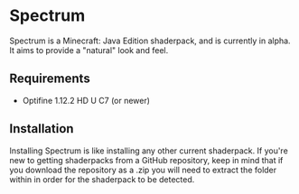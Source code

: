 # Spectrum

Spectrum is a Minecraft: Java Edition shaderpack, and is currently in alpha.  
It aims to provide a "natural" look and feel.

## Requirements

* Optifine 1.12.2 HD U C7 (or newer)

## Installation

Installing Spectrum is like installing any other current shaderpack.
If you're new to getting shaderpacks from a GitHub repository, keep in mind that if you download the repository as a .zip you will need to extract the folder within in order for the shaderpack to be detected.
